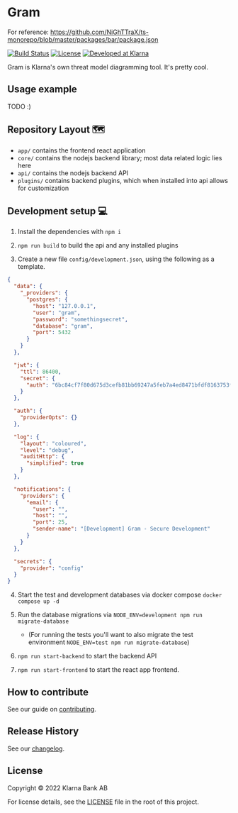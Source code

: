 # Gram

For reference: https://github.com/NiGhTTraX/ts-monorepo/blob/master/packages/bar/package.json

[![Build Status][ci-image]][ci-url]
[![License][license-image]][license-url]
[![Developed at Klarna][klarna-image]][klarna-url]

Gram is Klarna's own threat model diagramming tool. It's pretty cool.

## Usage example

TODO :)

<!-- A few motivating and useful examples of how your project can be used. Spice this up with code blocks and potentially more screenshots.

_For more examples and usage, please refer to the [Docs](TODO)._ -->

## Repository Layout 🗺️

- `app/` contains the frontend react application
- `core/` contains the nodejs backend library; most data related logic lies here
- `api/` contains the nodejs backend API
- `plugins/` contains backend plugins, which when installed into api allows for customization

## Development setup 💻

1. Install the dependencies with `npm i`

2. `npm run build` to build the api and any installed plugins

3. Create a new file `config/development.json`, using the following as a template.

```json
{
  "data": {
    "_providers": {
      "postgres": {
        "host": "127.0.0.1",
        "user": "gram",
        "password": "somethingsecret",
        "database": "gram",
        "port": 5432
      }
    }
  },

  "jwt": {
    "ttl": 86400,
    "secret": {
      "auth": "6bc84cf7f80d675d3cefb81bb69247a5feb7a4ed8471bfdf8163753fac5197ea8d088bc88ad98b938375213576e7b06859b036e27cffccf700773e4ec66d243f"
    }
  },

  "auth": {
    "providerOpts": {}
  },

  "log": {
    "layout": "coloured",
    "level": "debug",
    "auditHttp": {
      "simplified": true
    }
  },

  "notifications": {
    "providers": {
      "email": {
        "user": "",
        "host": "",
        "port": 25,
        "sender-name": "[Development] Gram - Secure Development"
      }
    }
  },

  "secrets": {
    "provider": "config"
  }
}
```

4. Start the test and development databases via docker compose `docker compose up -d`

5. Run the database migrations via `NODE_ENV=development npm run migrate-database`

   - (For running the tests you'll want to also migrate the test environment `NODE_ENV=test npm run migrate-database`)

6. `npm run start-backend` to start the backend API

7. `npm run start-frontend` to start the react app frontend.

## How to contribute

See our guide on [contributing](CONTRIBUTING.md).

## Release History

See our [changelog](CHANGELOG.md).

## License

Copyright © 2022 Klarna Bank AB

For license details, see the [LICENSE](LICENSE) file in the root of this project.

<!-- Markdown link & img dfn's -->

[ci-image]: https://img.shields.io/badge/build-passing-brightgreen?style=flat-square
[ci-url]: https://github.com/klarna-incubator/TODO
[license-image]: https://img.shields.io/badge/license-Apache%202-blue?style=flat-square
[license-url]: http://www.apache.org/licenses/LICENSE-2.0
[klarna-image]: https://img.shields.io/badge/%20-Developed%20at%20Klarna-black?style=flat-square&labelColor=ffb3c7&logo=klarna&logoColor=black
[klarna-url]: https://klarna.github.io
